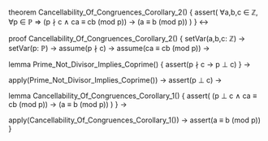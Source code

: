 theorem Cancellability_Of_Congruences_Corollary_2() {
  assert(
    ∀a,b,c ∈ ℤ, ∀p ∈ ℙ ⇒
    (p ∤ c ∧ ca ≡ cb (mod p)) → (a ≡ b (mod p))
  )
} ↔

proof Cancellability_Of_Congruences_Corollary_2() {
  setVar(a,b,c: ℤ) →
  setVar(p: ℙ) →
  assume(p ∤ c) →
  assume(ca ≡ cb (mod p)) →
  
  lemma Prime_Not_Divisor_Implies_Coprime() {
    assert(p ∤ c → p ⊥ c)
  } →
  
  apply(Prime_Not_Divisor_Implies_Coprime()) →
  assert(p ⊥ c) →
  
  lemma Cancellability_Of_Congruences_Corollary_1() {
    assert(
      (p ⊥ c ∧ ca ≡ cb (mod p)) → (a ≡ b (mod p))
    )
  } →
  
  apply(Cancellability_Of_Congruences_Corollary_1()) →
  assert(a ≡ b (mod p))
}